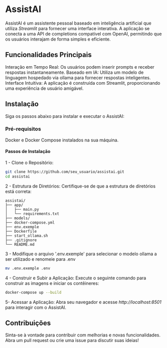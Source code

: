 # AssistAI

AssistAI é um assistente pessoal baseado em inteligência artificial que utiliza *Streamlit* para fornecer uma interface interativa. A aplicação se conecta a uma API de completions compatível com OpenAI, permitindo que os usuários interajam de forma simples e eficiente.


## Funcionalidades Principais
Interação em Tempo Real: Os usuários podem inserir prompts e receber respostas instantaneamente.
Baseado em IA: Utiliza um modelo de linguagem hospedado via ollama para fornecer respostas inteligentes.
Interface Intuitiva: A aplicação é construída com Streamlit, proporcionando uma experiência de usuário amigável.


## Instalação
Siga os passos abaixo para instalar e executar o AssistAI:

### Pré-requisitos

Docker e Docker Compose instalados na sua máquina.

#### Passos de Instalação

1 - Clone o Repositório:


```bash
git clone https://github.com/seu_usuario/assistai.git
cd assistai
```

2 - Estrutura de Diretórios: Certifique-se de que a estrutura de diretórios está correta:

```
assistai/
├── app/
│   ├── main.py
│   └── requirements.txt
├── models/
├── docker-compose.yml
├── env.exemple
├── Dockerfile
├── start_ollama.sh
├── .gitignore
└── README.md
```

3 - Modifique o arquivo '.env.exemple' para selecionar o modelo ollama a ser utilizado e renomeie para .env

```bash
mv .env.exemple .env
```

4 - Construir e Subir a Aplicação: Execute o seguinte comando para construir as imagens e iniciar os contêineres:


```bash
docker-compose up --build
```

5- Acessar a Aplicação: Abra seu navegador e acesse *http://localhost:8501* para interagir com o AssistAI.


## Contribuições

Sinta-se à vontade para contribuir com melhorias e novas funcionalidades. Abra um pull request ou crie uma issue para discutir suas ideias!
